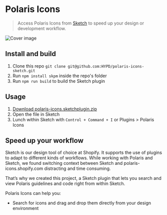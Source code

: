# Polaris Icons

> Access Polaris Icons from [Sketch](https://sketchapp.com/) to speed up your design or development workflow.

![Cover image](https://dnl.rs/s/k91cx2x.png)

## Install and build
1. Clone this repo `git clone git@github.com:HYPD/polaris-icons-sketch.git`
2. Run `npm install skpm` inside the repo's folder
3. Run `npm run build` to build the Sketch plugin

## Usage
1. [Download polaris-icons.sketchplugin.zip](http://dnl.rs/s/polaris-icons.sketchplugin.zip)
2. Open the file in Sketch
3. Lunch within Sketch with `Control + Command + I` or Plugins > Polaris Icons

## Speed up your workflow

Sketch is our design tool of choice at Shopify. It supports the use of plugins to adapt to different kinds of workflows. While working with Polaris and Sketch, we found switching context between Sketch and polaris-icons.shopify.com distracting and time consuming.

That’s why we created this project, a Sketch plugin that lets you search and view Polaris guidelines and code right from within Sketch.

Polaris Icons can help you:

- Search for icons and drag and drop them directly from your design environment
